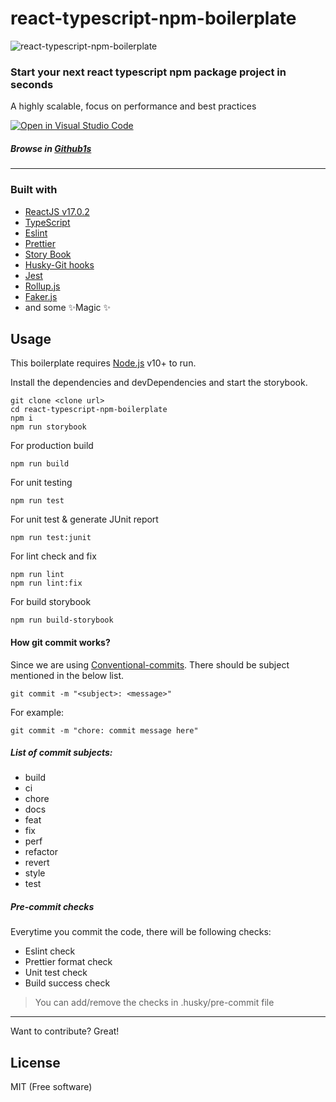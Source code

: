<html>
<head>
 <!-- Place this tag in your head or just before your close body tag. -->
 </head>
 <body>
<h1 id="react-typescript-npm-boilerplate">react-typescript-npm-boilerplate</h1>
<p><img src="https://user-images.githubusercontent.com/32809581/135594096-a2378f7e-1a16-45a2-845c-824510554845.png" alt="react-typescript-npm-boilerplate"></p>
<h3 id="start-your-next-react-typescript-npm-package-project-in-seconds">Start your next react typescript npm package project in seconds</h3>
<p>A highly scalable, focus on performance and best practices</p>
<p><a href="https://open.vscode.dev/Sivakumar00/react-typescript-npm-boilerplate"><img src="https://open.vscode.dev/badges/open-in-vscode.svg" alt="Open in Visual Studio Code"></a></p>
<h5 id="browse-in-github1s-https-github1s-com-sivakumar00-react-typescript-npm-boilerplate-">Browse in <a href="https://github1s.com/Sivakumar00/react-typescript-npm-boilerplate">Github1s</a></h5>
<hr>
<h3 id="built-with">Built with</h3>
<ul>
<li><a href="https://reactjs.org/">ReactJS v17.0.2</a></li>
<li><a href="https://www.typescriptlang.org/">TypeScript</a></li>
<li><a href="https://eslint.org/">Eslint</a></li>
<li><a href="https://prettier.io/">Prettier</a></li>
<li><a href="https://storybook.js.org/">Story Book</a></li>
<li><a href="https://github.com/typicode/husky">Husky-Git hooks</a></li>
<li><a href="https://jestjs.io/">Jest</a></li>
<li><a href="https://rollupjs.org/">Rollup.js</a></li>
<li><a href="https://github.com/marak/Faker.js/">Faker.js</a></li>
<li>and some ✨Magic ✨</li>
</ul>
<h2 id="usage">Usage</h2>
<p>This boilerplate requires <a href="https://nodejs.org/">Node.js</a> v10+ to run.</p>
<p>Install the dependencies and devDependencies and start the storybook.</p>
<pre><code class="lang-sh">git <span class="hljs-built_in">clone</span> &lt;<span class="hljs-built_in">clone</span> url&gt;
<span class="hljs-built_in">cd</span> react-typescript-npm-boilerplate
npm i
npm run storybook
</code></pre>
<p>For production build</p>
<pre><code class="lang-sh">npm <span class="hljs-keyword">run</span><span class="bash"> build</span>
</code></pre>
<p>For unit testing</p>
<pre><code class="lang-sh">npm <span class="hljs-keyword">run</span><span class="bash"> <span class="hljs-built_in">test</span></span>
</code></pre>
<p>For unit test &amp; generate JUnit report</p>
<pre><code class="lang-sh">npm <span class="hljs-keyword">run</span><span class="bash"> <span class="hljs-built_in">test</span>:junit</span>
</code></pre>
<p>For lint check and fix</p>
<pre><code class="lang-sh">npm <span class="hljs-keyword">run</span><span class="bash"> lint
</span>npm <span class="hljs-keyword">run</span><span class="bash"> lint:fix</span>
</code></pre>
<p>For build storybook</p>
<pre><code class="lang-sh">npm <span class="hljs-keyword">run</span><span class="bash"> build-storybook</span>
</code></pre>
<h4 id="how-git-commit-works-">How git commit works?</h4>
<p>Since we are using <a href="https://github.com/conventional-changelog/commitlint">Conventional-commits</a>. There should be subject mentioned in the below list.</p>
<pre><code class="lang-sh">git commit -m "<span class="hljs-tag">&lt;<span class="hljs-name">subject</span>&gt;</span>: <span class="hljs-tag">&lt;<span class="hljs-name">message</span>&gt;</span>"
</code></pre>
<p>For example:</p>
<pre><code class="lang-sh"><span class="hljs-attribute">git</span> commit -m <span class="hljs-string">"chore: commit message here"</span>
</code></pre>
<h5 id="list-of-commit-subjects-">List of commit subjects:</h5>
<ul>
<li>build</li>
<li>ci</li>
<li>chore</li>
<li>docs</li>
<li>feat</li>
<li>fix</li>
<li>perf</li>
<li>refactor</li>
<li>revert</li>
<li>style</li>
<li>test</li>
</ul>
<h5 id="pre-commit-checks">Pre-commit checks</h5>
<p>Everytime you commit the code, there will be following checks:</p>
<ul>
<li>Eslint check</li>
<li>Prettier format check</li>
<li>Unit test check</li>
<li>Build success check</li>
</ul>
<blockquote>
<p>You can add/remove the checks in .husky/pre-commit file</p>
</blockquote>
<hr>
<p>Want to contribute? Great! </p>
<h2 id="license">License</h2>
<p>MIT (Free software)</p>

 </body>
 </html>
